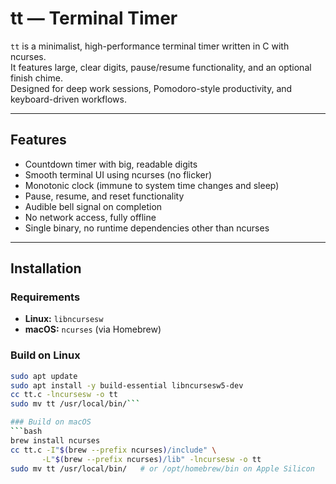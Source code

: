 # tt — Terminal Timer

`tt` is a minimalist, high-performance terminal timer written in C with ncurses.  
It features large, clear digits, pause/resume functionality, and an optional finish chime.  
Designed for deep work sessions, Pomodoro-style productivity, and keyboard-driven workflows.

---

## Features

- Countdown timer with big, readable digits
- Smooth terminal UI using ncurses (no flicker)
- Monotonic clock (immune to system time changes and sleep)
- Pause, resume, and reset functionality
- Audible bell signal on completion
- No network access, fully offline
- Single binary, no runtime dependencies other than ncurses

---

## Installation

### Requirements
- **Linux:** `libncursesw`  
- **macOS:** `ncurses` (via Homebrew)

### Build on Linux
```bash
sudo apt update
sudo apt install -y build-essential libncursesw5-dev
cc tt.c -lncursesw -o tt
sudo mv tt /usr/local/bin/```

### Build on macOS
```bash 
brew install ncurses
cc tt.c -I"$(brew --prefix ncurses)/include" \
       -L"$(brew --prefix ncurses)/lib" -lncursesw -o tt
sudo mv tt /usr/local/bin/   # or /opt/homebrew/bin on Apple Silicon
```
